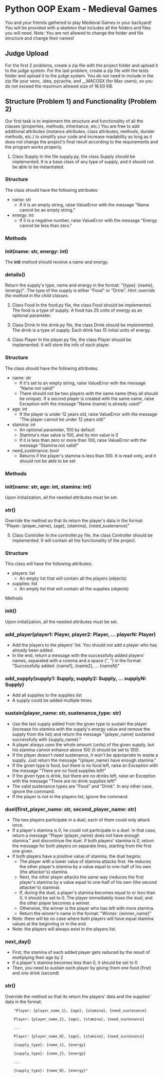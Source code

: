 # Python OOP Exam - Medieval Games
You and your friends gathered to play Medieval Games in your backyard!
You will be provided with a skeleton that includes all the folders and files you will need. 
Note: You are not allowed to change the folder and file structure and change their names!




## Judge Upload
For the first 2 problems, create a zip file with the project folder and upload it to the judge system.
For the last problem, create a zip file with the tests folder and upload it to the judge system.
You do not need to include in the zip file your venv, .idea, pycache, and __MACOSX (for Mac users), so you do not exceed the maximum allowed size of 16.00 KB.

## Structure (Problem 1) and Functionality (Problem 2)
Our first task is to implement the structure and functionality of all the classes (properties, methods, inheritance, etc.)
You are free to add additional attributes (instance attributes, class attributes, methods, dunder methods, etc.) to simplify your code and increase readability as long as it does not change the project's final result according to the requirements and the program works properly.

1.	Class Supply
In the file supply.py, the class Supply should be implemented. It is a base class of any type of supply, and it should not be able to be instantiated.

### Structure
The class should have the following attributes:
-	name: str
    - If it is an empty string, raise ValueError with the message "Name cannot be an empty string."
-	energy: int
    - If it is a negative number, raise ValueError with the message "Energy cannot be less than zero."

### Methods
### __init__(name: str, energy: int)
The __init__ method should receive a name and energy.
### details()
Return the supply's type, name and energy in the format: "{type}: {name}, {energy}".
The type of the supply is either "Food" or "Drink".
*Hint: override the method in the child classes.*

2.	Class Food
In the food.py file, the class Food should be implemented. The food is a type of supply. A food has 25 units of energy as an optional parameter.

3.	Class Drink
In the drink.py file, the class Drink should be implemented. The drink is a type of supply. Each drink has 15 initial units of energy.

4.	Class Player
In the player.py file, the class Player should be implemented. It will store the info of each player.
### Structure
The class should have the following attributes:
- name: str
    - If it's set to an empty string, raise ValueError with the message "Name not valid!"
    - There should not be two players with the same name (they all should be unique). If a second player is created with the same name, raise Exception with the message "Name {name} is already used!"
- age: int
    - If the player is under 12 years old, raise ValueError with the message "The player cannot be under 12 years old!"
- stamina: int
    - An optional parameter, 100 by default
    - Stamina's max value is 100, and its min value is 0
    - If it is less than zero or more than 100, raise ValueError with the message "Stamina not valid!"
- need_sustenance: bool
    - Returns if the player's stamina is less than 100. It is read-only, and it should not be able to be set

### Methods
### __init__(name: str, age: int, stamina: int)
Upon initialization, all the needed attributes must be set.

### __str__()
Override the method so that its return the player's data in the format:
"Player: {player_name}, {age}, {stamina}, {need_sustenance}"

5.	Class Controller
In the controller.py file, the class Controller should be implemented. It will contain all the functionality of the project.
### Structure
This class will have the following attributes:
- players: list
    - An empty list that will contain all the players (objects)
- supplies: list
    - An empty list that will contain all the supplies (objects)

Methods
### __init__()
Upon initialization, all the needed attributes must be set.
### add_player(player1: Player, player2: Player, … playerN: Player)
- Add the players to the players' list. You should not add a player who has already been added.
- In the end, return a message with the successfully added players' names, separated with a comma and a space (", ") in the format: "Successfully added: {name1}, {name2}, … {nameN}"
### add_supply(supply1: Supply, supply2: Supply, … supplyN: Supply)
- Add all supplies to the supplies list
- A supply could be added multiple times
### sustain(player_name: str, sustenance_type: str)
- Use the last supply added from the given type to sustain the player (increase his stamina with the supply's energy value and remove the supply from the list) and return the message "{player_name} sustained successfully with {supply_name}."
- A player always uses the whole amount (units) of the given supply, but his stamina cannot enhance above 100 (it should be set to 100).
- If the player doesn't need sustenance, it won't be appropriate to waste a supply. Just return the message "{player_name} have enough stamina."
- If the given type is food, but there is no food left, raise an Exception with the message "There are no food supplies left!"
- If the given type is drink, but there are no drinks left, raise an Exception with the message "There are no drink supplies left!"
- The valid sustenance types are "Food" and "Drink". In any other case, ignore the command.
- If the player is not in the players list, ignore the command. 

### duel(first_player_name: str, second_player_name: str)
- The two players participate in a duel, each of them could only attack once.
- If a player's stamina is 0, he could not participate in a duel. In that case, return a message "Player {player_name} does not have enough stamina." and discontinue the duel. If both players' stamina is 0, return the message for both players on separate lines, starting from the first one given.
- If both players have a positive value of stamina, the duel begins:
    - The player with a lower value of stamina attacks first. He reduces the other player's stamina by a value equal to one-half of his own (the attacker's) stamina. 
    - Next, the other player attacks the same way (reduces the first player's stamina by a value equal to one-half of his own (the second attacker's) stamina).
    - If, during the duel, a player's stamina becomes equal to or less than 0, it should be set to 0. The player immediately loses the duel, and the other player becomes a winner. 
    - Otherwise, the winner is the player who has left with more stamina. 
    - Return the winner's name in the format: "Winner: {winner_name}"
- Note: there will be no case where both players will have equal stamina values at the beginning or in the end.
- Note: the players will always exist in the players list.

### next_day()
- First, the stamina of each added player gets reduced by the result of multiplying their age by 2
- If a player's stamina becomes less than 0, it should be set to 0
- Then, you need to sustain each player by giving them one food (first) and one drink (second)
### __str__()
Override the method so that its return the players' data and the supplies' data in the format:

        "Player: {player_name_1}, {age}, {stamina}, {need_sustenance}

        Player: {player_name_2}, {age}, {stamina}, {need_sustenance}

        ...

        Player: {player_name_N}, {age}, {stamina}, {need_sustenance}

        {supply_type}: {name_1}, {energy}

        {supply_type}: {name_2}, {energy}

        ...
        
        {supply_type}: {name_N}, {energy}"
